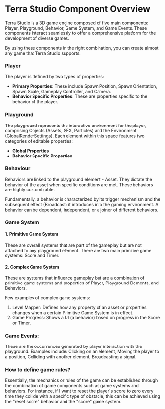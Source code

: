 # Terra Studio Component Overview

Terra Studio is a 3D game engine composed of five main components: Player, Playground, Behavior, Game System, and Game Events. These components interact seamlessly to offer a comprehensive platform for the development of diverse games.

By using these components in the right combination, you can create almost any game that Terra Studio supports.

### Player

The player is defined by two types of properties:

* **Primary Properties**: These include Spawn Position, Spawn Orientation, Spawn Scale, Gameplay Controller, and Camera.
* **Behavior Specific Properties**: These are properties specific to the behavior of the player.

### Playground

The playground represents the interactive environment for the player, comprising Objects (Assets, SFX, Particles) and the Environment (GlobalRenderSettings). Each element within this space features two categories of editable properties:

* **Global Properties**
* **Behavior Specific Properties**

### Behaviour

Behaviors are linked to the playground element - Asset. They dictate the behavior of the asset when specific conditions are met. These behaviors are highly customizable.&#x20;

Fundamentally, a behavior is characterized by its trigger mechanism and the subsequent effect (Broadcast) it introduces into the gaming environment. A behavior can be dependent, independent, or a joiner of different behaviors.

### Game System

#### 1. Primitive Game System

These are overall systems that are part of the gameplay but are not attached to any playground element. There are two main primitive game systems: Score and Timer.

#### 2. Complex Game System

These are systems that influence gameplay but are a combination of primitive game systems and properties of Player, Playground Elements, and Behaviors.

Few examples of complex game systems:

1. Level Mapper: Defines how any property of an asset or properties changes when a certain Primitive Game System is in effect.
2. Game Progress: Shows a UI (a behavior) based on progress in the Score or Timer.

### Game Events:

These are the occurrences generated by player interaction with the playground. Examples include: Clicking on an element, Moving the player to a position, Colliding with another element, Broadcasting a signal.

### How to define game rules?

Essentially, the mechanics or rules of the game can be established through the combination of game components such as game systems and behaviors. For instance, if I want to reset the player's score to zero every time they collide with a specific type of obstacle, this can be achieved using the "reset score" behavior and the "score" game system.
